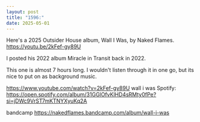 ```yaml
---
layout: post
title: "1596:"
date: 2025-05-01
---
```


Here's a 2025 Outsider House album, Wall I Was, by Naked Flames.
https://youtu.be/2kFef-gy89U

I posted his 2022 album Miracle in Transit back in 2022.

This one is almost 7 hours long. I wouldn't listen through it in one go, but its nice to put on as background music.

https://www.youtube.com/watch?v=2kFef-gy89U
wall i was
Spotify: https://open.spotify.com/album/31GGlOfvKlHD4sRMty0fPe?si=jDWc9VrST7mKTNYXyuKq2A


bandcamp https://nakedflames.bandcamp.com/album/wall-i-was
